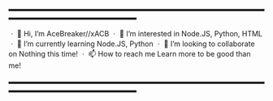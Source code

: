 ▬▬▬▬▬▬▬▬▬▬▬▬▬▬▬▬▬▬▬▬▬▬▬▬▬▬▬▬▬▬▬▬▬▬▬▬▬▬▬▬▬▬▬▬▬▬▬▬▬▬▬▬▬▬

ㆍ 👋 Hi, I’m AceBreaker//xACB
ㆍ 👀 I’m interested in Node.JS, Python, HTML
ㆍ 🌱 I’m currently learning Node.JS, Python
ㆍ 💞️ I’m looking to collaborate on Nothing this time!
ㆍ 📫 How to reach me Learn more to be good than me!

▬▬▬▬▬▬▬▬▬▬▬▬▬▬▬▬▬▬▬▬▬▬▬▬▬▬▬▬▬▬▬▬▬▬▬▬▬▬▬▬▬▬▬▬▬▬▬▬▬▬▬▬▬▬

<!---
AceBreaker-cell/AceBreaker-cell is a ✨ special ✨ repository because its `README.md` (this file) appears on your GitHub profile.
You can click the Preview link to take a look at your changes.
--->
